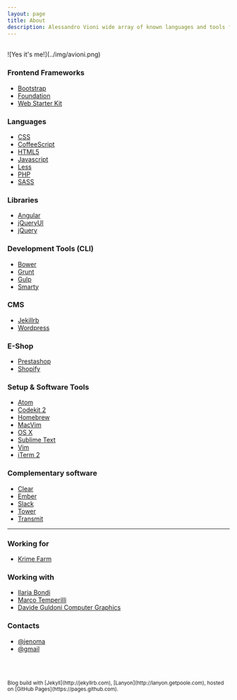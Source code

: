 ```yaml
---
layout: page
title: About
description: Alessandro Vioni wide array of known languages and tools for a optimal and fast Front End development
---
```

<br>
![Yes it's me!](../img/avioni.png)

### Frontend Frameworks
* [Bootstrap](http://getbootstrap.com/)
* [Foundation](http://foundation.zurb.com/)
* [Web Starter Kit](https://developers.google.com/web/starter-kit/)

### Languages
* [CSS](http://www.w3.org/Style/CSS/Overview.en.html)
* [CoffeeScript](http://coffeescript.org/)
* [HTML5](http://www.w3.org/TR/html5/)
* [Javascript](http://www.ecmascript.org)
* [Less](http://lesscss.org/)
* [PHP](http://php.net)
* [SASS](http://sass-lang.com/)

### Libraries
* [Angular](https://angularjs.org)
* [jQueryUI](http://jqueryui.com)
* [jQuery](http://jquery.com/)

### Development Tools (CLI)
* [Bower](http://bower.io/)
* [Grunt](http://gruntjs.com/)
* [Gulp](http://gulpjs.com)
* [Smarty](http://www.smarty.net/)

### CMS
* [Jekillrb](http://jekyllrb.com/)
* [Wordpress](https://wordpress.org)

### E-Shop
* [Prestashop](https://www.prestashop.com/en/)
* [Shopify](http://www.shopify.com)

### Setup & Software Tools
* [Atom](https://atom.io)
* [Codekit 2](https://incident57.com/codekit/)
* [Homebrew](http://brew.sh)
* [MacVim](https://code.google.com/p/macvim/)
* [OS X](https://www.apple.com/osx/)
* [Sublime Text](http://www.sublimetext.com)
* [Vim](http://www.vim.org/)
* [iTerm 2](https://github.com/gnachman/iTerm2)

### Complementary software
* [Clear](http://realmacsoftware.com/clear)
* [Ember](http://realmacsoftware.com/ember)
* [Slack](https://slack.com)
* [Tower](http://www.git-tower.com)
* [Transmit](http://panic.com/transmit/)

<hr>

### Working for
* [Krime Farm](http://www.krimefarm.com)

### Working with
* [Ilaria Bondi](http://illustrazionianatomiche.com/)
* [Marco Temperilli](http://gallucca.tumblr.com/)
* [Davide Guldoni Computer Graphics](https://vimeo.com/guldoni)

### Contacts
* [@jenoma](https://twitter.com/jenoma)
* [@gmail](mailto:jenoma@gmail.com)

<br><br>

<small>
Blog build with [Jekyll](http://jekyllrb.com), [Lanyon](http://lanyon.getpoole.com), hosted on [GitHub Pages](https://pages.github.com).
</small>
